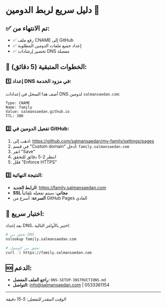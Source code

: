 # دليل سريع لربط الدومين 🚀

## ✅ تم الانتهاء من:
- ✅ رفع ملف CNAME إلى GitHub
- ✅ إعداد جميع ملفات الدومين المطلوبة
- ✅ تحضير إرشادات DNS مفصلة

## 🎯 الخطوات المتبقية (5 دقائق):

### 1️⃣ إعداد DNS في مزود الخدمة:
أضف هذا السجل في إعدادات DNS لدومين `salmansaedan.com`:

```
Type: CNAME
Name: family
Value: salmansaedan.github.io
TTL: 300
```

### 2️⃣ تفعيل الدومين في GitHub:
1. اذهب إلى: https://github.com/salmansaedan/my-family/settings/pages
2. في قسم "Custom domain" أدخل: `family.salmansaedan.com`
3. انقر "Save"
4. انتظر 2-5 دقائق للتحقق
5. فعّل "Enforce HTTPS"

### 3️⃣ النتيجة النهائية:
- **الرابط الجديد**: https://family.salmansaedan.com
- **SSL مجاني**: سيتم تفعيله تلقائياً
- **السرعة**: أسرع من GitHub Pages العادي

## 📱 اختبار سريع:
بعد إعداد DNS، اختبر بالأوامر التالية:
```bash
# تحقق من DNS
nslookup family.salmansaedan.com

# تحقق من الوصول
curl -I https://family.salmansaedan.com
```

## 🆘 الدعم:
- **راجع الملف المفصل**: `DNS-SETUP-INSTRUCTIONS.md`
- **التواصل**: info@salmansaedan.com | 0533361154

---
*الوقت المقدر للتفعيل: 5-15 دقيقة*